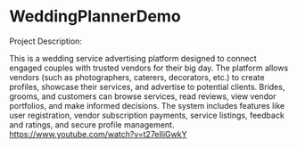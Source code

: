 ﻿# WeddingPlannerDemo
 
Project Description:

This is a wedding service advertising platform designed to connect engaged couples with trusted vendors for their big day. The platform allows vendors (such as photographers, caterers, decorators, etc.) to create profiles, showcase their services, and advertise to potential clients. Brides, grooms, and customers can browse services, read reviews, view vendor portfolios, and make informed decisions. The system includes features like user registration, vendor subscription payments, service listings, feedback and ratings, and secure profile management.
https://www.youtube.com/watch?v=t27eIliGwkY
